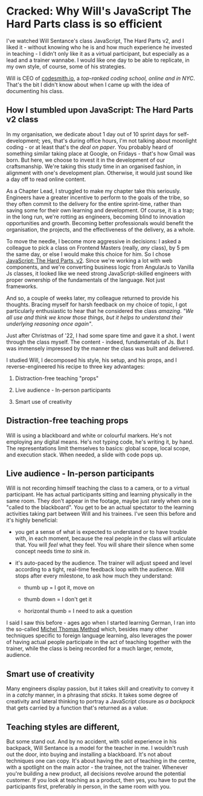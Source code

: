 # Cracked: Why Will's JavaScript The Hard Parts class is so efficient

I've watched Will Sentance's class JavaScript, The Hard Parts v2, and I liked it - without knowing who he is and how much experience he invested in teaching - I didn't only like it as a virtual participant, but especially as a lead and a trainer wannabe. I would like one day to be able to replicate, in my own style, of course, some of his strategies.

Will is CEO of [codesmith.io](https://www.codesmith.io), a *top-ranked coding school, online and in NYC*. That's the bit I didn't know about when I came up with the idea of documenting his class.

## How I stumbled upon JavaScript: The Hard Parts v2 class

In my organisation, we dedicate about 1 day out of 10 sprint days for self-development; yes, that's during office hours, I'm not talking about moonlight coding - or at least that's the *deal on paper*. You probably heard of something similar taking place at Google, on Fridays - that's how Gmail was born. But here, we choose to invest it in the development of our craftsmanship. We're taking this study time in an organised fashion, in alignment with one's development plan. Otherwise, it would just sound like a day off to read online content.

As a Chapter Lead, I struggled to make my chapter take this seriously. Engineers have a greater incentive to perform to the goals of the tribe, so they often commit to the delivery for the entire sprint-time, rather than saving some for their own learning and development. Of course, it is a trap; in the long run, we're rotting as engineers, becoming blind to innovation opportunities and growth. Becoming better professionals would benefit the organisation, the projects, and the effectiveness of the delivery, as a whole.

To move the needle, I become more aggressive in decisions: I asked a colleague to pick a class on Frontend Masters (really, *any* class), by 5 pm the same day, or else I would make this choice for him. So I chose [JavaScript: The Hard Parts, v2](https://frontendmasters.com/courses/javascript-hard-parts-v2/). Since we're working a lot with web components, and we're converting business logic from AngularJs to Vanilla Js classes, it looked like we need strong JavaScript-skilled engineers with proper ownership of the fundamentals of the language. Not just frameworks.

And so, a couple of weeks later, my colleague returned to provide his thoughts. Bracing myself for harsh feedback on my choice of topic, I got particularly enthusiastic to hear that he considered the class *amazing*. *"We all use and think we know those things, but it helps to understand their underlying reasoning once again"*.

Just after Christmas of '22, I had some spare time and gave it a shot. I went through the class myself. The content - indeed, fundamentals of Js. But I was immensely impressed by the manner the class was built and delivered.

I studied Will, I decomposed his style, his setup, and his props, and I reverse-engineered his recipe to three key advantages:

1. Distraction-free teaching "props"
    
2. Live audience - In-person participants
    
3. Smart use of creativity
    

## Distraction-free teaching props

Will is using a blackboard and white or colourful markers. He's not employing any digital means. He's not typing code, he's writing it, by hand. The representations limit themselves to basics: global scope, local scope, and execution stack. When needed, a slide with code pops up.

## Live audience - In-person participants

Will is not recording himself teaching the class to a camera, or to a virtual participant. He has actual participants sitting and learning physically in the same room. They don't appear in the footage, maybe just rarely when one is "called to the blackboard". You get to be an actual spectator to the learning activities taking part between Will and his trainees. I've seen this before and it's highly beneficial:

* you get a sense of what is expected to understand or to have trouble with, in each moment, because the real people in the class will articulate that. You will *feel* what they feel. You will share their silence when some concept needs time *to sink in*.
    
* it's auto-paced by the audience. The trainer will adjust speed and level according to a tight, real-time feedback loop with the audience. Will stops after every milestone, to ask how much they understand:
    
    * thumb up = I got it, move on
        
    * thumb down = I don't get it
        
    * horizontal thumb = I need to ask a question
        

I said I saw this before - ages ago when I started learning German, I ran into the so-called [Michel Thomas Method](https://www.youtube.com/watch?v=U9Xh-by50pI) which, besides many other techniques specific to foreign language learning, also leverages the power of having actual people participate in the act of teaching together with the trainer, while the class is being recorded for a much larger, remote, audience.

## Smart use of creativity

Many engineers display passion, but it takes skill and creativity to convey it in a *catchy* manner, in a phrasing that *sticks*. It takes some degree of creativity and lateral thinking to portray a JavaScript closure as *a backpack* that gets carried by a function that's returned as a value.

## Teaching styles are different,

But some stand out. And by no accident, with solid experience in his backpack, Will Sentance is a model for the teacher in me. I wouldn't rush out the door, into buying and installing a blackboard. It's not about techniques one can copy. It's about having the act of teaching in the centre, with a spotlight on the main actor - the trainee, not the trainer. Whenever you're building a new product, all decisions revolve around the potential customer. If you look at teaching as a product, then yes, you have to put the participants first, preferably in person, in the same room with you.
